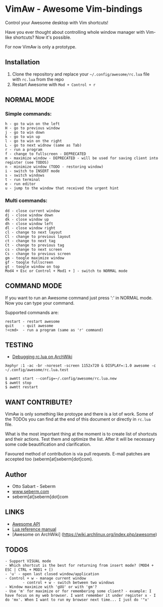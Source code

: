 VimAw - Awesome Vim-bindings
============================
Control your Awesome desktop with Vim shortcuts!

Have you ever thought about controlling whole window manager with Vim-like shortcuts? Now it's possible.

For now VimAw is only a prototype.

Installation
------------
1. Clone the repository and replace your `~/.config/awesome/rc.lua` file with `rc.lua` from the repo
2. Restart Awesome with `Mod + Control + r`


NORMAL MODE
-----------
### Simple commands:
```
h - go to win on the left
H - go to previous window
j - go to win down
k - go to win up
l - go to win on the right
L - go to next widnow (same as Tab)
r - run a program
f - change to fullscreen - DEPRECATED
m - maximize window - DEPRECATED - will be used for saving client into register (see TODOS)
n - minimize window (TODO - restoring window)
i - switch to INSERT mode
s - switch windows
t - run terminal
e - run editor
u - jump to the window that received the urgent hint
```


### Multi commands:
```
dd - close current window
dj - close window down
dk - close window up
dh - close window left
dl - close window right
cl - change to next layout
Cl - change to previous layout
ct - change to next tag
Ct - change to previous tag
cs - change to next screen
Cs - change to previous screen
gm - toogle maximize window
gf - toogle fullscreen
gt - toogle window on top
Mod4 + Esc or Control + Mod1 + ] - switch to NORMAL mode
```

COMMAND MODE
------------
If you want to run an Awesome command just press ':' in NORMAL mode. Now you can type your command.

Supported commands are:
```
restart - restart awesome
quit    - quit awesome
!<cmd>  - run a program (same as 'r' command)
```


TESTING
-------
* [Debugging rc.lua on ArchWiki](https://wiki.archlinux.org/index.php/awesome#Debugging_rc.lua)

```
Xephyr :1 -ac -br -noreset -screen 1152x720 & DISPLAY=:1.0 awesome -c ~/.config/awesome/rc.lua.test

$ awmtt start --config=~/.config/awesome/rc.lua.new
$ awmtt stop
$ awmtt restart
```


WANT CONTRIBUTE?
----------------
VimAw is only something like protoype and there is a lot of work. Some of the TODOs you can find at the end of this document or directly in `rc.lua` file. 

What is the most important thing at the moment is to create list of shortcuts and their actions. Test them and optimize the list. After it will be necessary some code beautification and clarification.

Favoured method of contribution is via pull requests. E-mail patches are accepted too (seberm[at]seberm[dot]com).


Author
------
* Otto Sabart - Seberm
* www.seberm.com
* seberm[at]seberm[dot]com


LINKS
-----
* [Awesome API](http://awesome.naquadah.org/doc/api/index.html)
* [Lua reference manual](http://www.lua.org/manual/5.1/manual.html)
* [Awesome on ArchWiki] (https://wiki.archlinux.org/index.php/awesome)



TODOS
-----
```
- Support VISUAL mode
- Which shortcut is the best for returning from insert mode? (MOD4 + ESC | CTRL + MOD1 + [)
- 'u' - open last closed window/application
- Control + w - manage current window
        - control + w - switch between two windows
- Window maximize with 'gUU' or with 'gm'?
- Use 'm' for maximize or for remembering some client? - example: I have focus on my web browser. I want remember it under register x - I do 'mx'. When I want to run my browser next time... I just do '"x'
```
